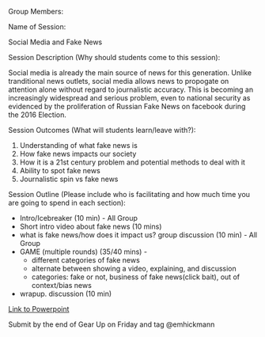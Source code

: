 Group Members:



Name of Session:

Social Media and Fake News

Session Description (Why should students come to this session):

Social media is already the main source of news for this generation.  Unlike tranditional news outlets, social media allows news to propogate on attention alone without regard to journalistic accuracy.  This is becoming an increasingly widespread and serious problem, even to national security as evidenced by the proliferation of Russian Fake News on facebook during the 2016 Election.

Session Outcomes (What will students learn/leave with?):

1) Understanding of what fake news is
2) How fake news impacts our society
3) How it is a 21st century problem and potential methods to deal with it
4) Ability to spot fake news
5) Journalistic spin vs fake news

Session Outline (Please include who is facilitating and how much time you are going to spend in each section):

* Intro/Icebreaker (10 min) - All Group
* Short intro video about fake news (10 mins) 
* what is fake news/how does it impact us?  group discussion (10 min) - All Group
* GAME (multiple rounds) (35/40 mins) - 
  * different categories of fake news
  * alternate between showing a video, explaining, and discussion
  * categories: fake or not, business of fake news(click bait), out of context/bias news
* wrapup. discussion (10 min) 

[Link to Powerpoint](https://docs.google.com/presentation/d/1UcQTRbBFijdZ7AnnZirXm5LOFhaKd87hC6e0iuDlLwQ/edit)


Submit by the end of Gear Up on Friday and tag @emhickmann
